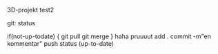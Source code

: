 3D-projekt
test2

git:
status

if(not-up-todate)
{
	git pull
	git merge
}
haha pruuuut
add .
commit -m"en kommentar"
push
status (up-to-date)